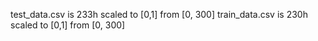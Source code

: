 test_data.csv is 233h scaled to [0,1] from [0, 300]
train_data.csv is 230h scaled to [0,1] from [0, 300]
